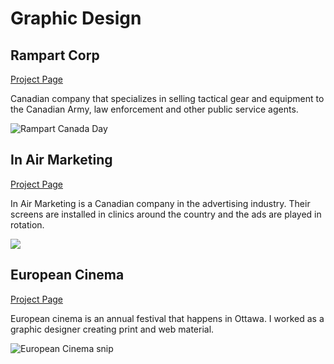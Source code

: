 # Graphic Design

## Rampart Corp

[Project Page](/work/graphics/rampart.md)

Canadian company that specializes in selling tactical gear and equipment to the Canadian Army, law enforcement and  other public service agents. 

![Rampart Canada Day](/images/work/rampart/rampart.jpg)

## In Air Marketing

[Project Page](/work/in-air-marketing.md)

In Air Marketing is a Canadian company in the advertising industry.  Their screens are installed in clinics around the country and the ads are played in rotation.

![](/images/work/in-air-marketing/bluebird-cafe.jpg)

## European Cinema

[Project Page](/work/european-cinema.md)

European cinema is an annual festival that happens in Ottawa.  I worked as a graphic designer creating print and web material. 

![European Cinema snip](/images/work/european-cinema/euro-cinema.png)